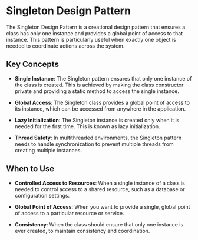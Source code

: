 # Singleton Design Pattern

The Singleton Design Pattern is a creational design pattern that ensures a class has only one instance and provides a global point of access to that instance. This pattern is particularly useful when exactly one object is needed to coordinate actions across the system.

## Key Concepts

- **Single Instance**: The Singleton pattern ensures that only one instance of the class is created. This is achieved by making the class constructor private and providing a static method to access the single instance.

- **Global Access**: The Singleton class provides a global point of access to its instance, which can be accessed from anywhere in the application.

- **Lazy Initialization**: The Singleton instance is created only when it is needed for the first time. This is known as lazy initialization.

- **Thread Safety**: In multithreaded environments, the Singleton pattern needs to handle synchronization to prevent multiple threads from creating multiple instances.

## When to Use

- **Controlled Access to Resources**: When a single instance of a class is needed to control access to a shared resource, such as a database or configuration settings.

- **Global Point of Access**: When you want to provide a single, global point of access to a particular resource or service.

- **Consistency**: When the class should ensure that only one instance is ever created, to maintain consistency and coordination.
